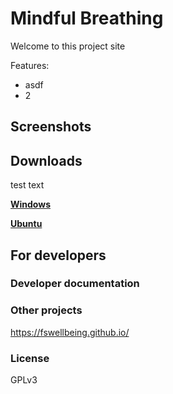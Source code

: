 # Mindful Breathing

Welcome to this project site

Features:
* asdf
* 2

## Screenshots

## Downloads
test text

<a href=""><strong>Windows</strong></a>

<a href=""><strong>Ubuntu</strong></a>

## For developers

### Developer documentation

### Other projects
https://fswellbeing.github.io/

### License
GPLv3
